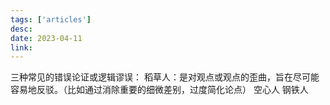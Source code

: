 ```yaml
---
tags: ['articles']
desc: 
date: 2023-04-11
link: 
---
```


三种常见的错误论证或逻辑谬误：
稻草人：是对观点或观点的歪曲，旨在尽可能容易地反驳。（比如通过消除重要的细微差别，过度简化论点）
空心人 
钢铁人 

